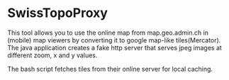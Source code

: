 # SwissTopoProxy
This tool allows you to use the online map from map.geo.admin.ch in (mobile) map viewers by converting it to google map-like tiles(Mercator). The java application creates a fake http server that serves jpeg images at different zoom, x and y values.

The bash script fetches tiles from their online server for local caching.
